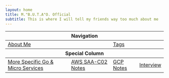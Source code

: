 ```yaml
---
layout: home
title: M."B.U.T.A"O. Official
subtitle: This is where I will tell my friends way too much about me
---
```


<!-- markdownlint-disable MD033 -->

<table align="center">
        <thead>
            <tr>
                <th colspan="4" align="center">Navigation</th>
            </tr>
    </thead>
    <tbody>
        <tr>
            <td colspan="2"><a href="aboutme"> About Me </a> </td>
            <td colspan="2"><a href="tags"> Tags </a> </td>
        </tr>
    </tbody>
    <!-- Add a column-->
    <thead>
            <tr>
                <th colspan="4" align="center">Special Column</th>
            </tr>
        </thead>
    <tbody>
        <tr>
            <td><a href="go_index"> More Specific Go & Micro Services </a> </td>
            <td><a href="AWS_index"> AWS SAA-C02 Notes </a> </td>
            <td><a href="GCP_index"> GCP Notes </a> </td>
            <td><a href="backend_interview"> Interview </a> </td>
        </tr>
    </tbody>
</table>

<!-- div align="center">
Reference Books: <a href="OnJava8-main/README">On Java8 (Mirror) </a>
</div-->
